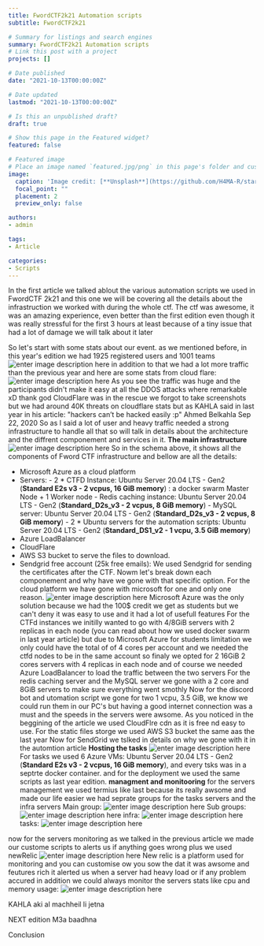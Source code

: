 ```yaml
---
title: FwordCTF2k21 Automation scripts
subtitle: FwordCTF2k21

# Summary for listings and search engines
summary: FwordCTF2k21 Automation scripts
# Link this post with a project
projects: []

# Date published
date: "2021-10-13T00:00:00Z"

# Date updated
lastmod: "2021-10-13T00:00:00Z"

# Is this an unpublished draft?
draft: true

# Show this page in the Featured widget?
featured: false

# Featured image
# Place an image named `featured.jpg/png` in this page's folder and customize its options here.
image:
  caption: 'Image credit: [**Unsplash**](https://github.com/H4MA-R/starter-hugo-academic/blob/master/content/post/FwordCTF2k21%20Automation/162443729_121061223368199_7099046546114959220_n.png?raw=true)'
  focal_point: ""
  placement: 2
  preview_only: false

authors:
- admin

tags:
- Article

categories:
- Scripts
---
```

In the first article we talked ablout the various automation scripts we used in FwordCTF 2k21 and this one we will be covering all the details about the infrastruction we worked  with during the whole ctf.
The ctf was awesome, it was an amazing experience, even better than the first edition even though it was really stressful for the first 3 hours at least because of a tiny issue that had a lot of damage we will talk about it later 

So let's start with some stats about our event. as we mentioned before, in this year's edition we had 1925 registered users and 1001 teams 
![enter image description here](https://github.com/H4MA-R/starter-hugo-academic/blob/master/content/post/FwordCTF2k21%20infrastructure/ctfd.png?raw=true)
 in addition to that we had a lot more traffic than the previous year and here are some stats from cloud flare:
![enter image description here](https://github.com/H4MA-R/starter-hugo-academic/blob/master/content/post/FwordCTF2k21%20infrastructure/CloudFlare.png?raw=true)
As you see the traffic was huge and the participants didn't make it easy at all the DDOS attacks where remarkable xD thank god CloudFlare was in the rescue we forgot to take screenshots but we had around 40K threats on cloudflare stats but as KAHLA said in last year in his article:
"hackers can’t be hacked easily :p" Ahmed Belkahla Sep 22, 2020
So as I said a lot of user and heavy traffic needed a strong infrastructure to handle all that so will talk in details about the architecture and the diffrent componement and services in it.
**The main infrastructure**
![enter image description here](https://github.com/H4MA-R/starter-hugo-academic/blob/master/content/post/FwordCTF2k21%20infrastructure/infra.png?raw=true)
So in the schema above, it shows all the components of Fword CTF infrastructure and bellow are all the details:
-   Microsoft Azure as a cloud platform
-   Servers:
		-   2 * CTFD Instance: Ubuntu Server 20.04 LTS - Gen2 (**Standard E2s v3 - 2 vcpus, 16 GiB memory**) : a docker swarm Master Node + 1 Worker node
		-   Redis caching instance: Ubuntu Server 20.04 LTS - Gen2 (**Standard_D2s_v3 - 2 vcpus, 8 GiB memory**)
		-   MySQL server: Ubuntu Server 20.04 LTS - Gen2 (**Standard_D2s_v3 - 2 vcpus, 8 GiB memory**)
		-	2 * Ubuntu servers for the automation scripts:  Ubuntu Server 20.04 LTS - Gen2 (**Standard_DS1_v2 - 1 vcpu, 3.5 GiB memory**)
-	Azure LoadBalancer
-	CloudFlare
-	AWS S3 bucket to serve the files to download.
-	Sendgrid free account (25k free emails): We used Sendgrid for sending the certificates after the CTF.
Nowm let's break down each componement and why have we gone with that specific option.
For the cloud platform we have gone with microsoft for one and only one reason.
![enter image description here](https://i.imgflip.com/5rkonm.jpg)
Microsoft Azure was the only solution because we had the 100$ credit we get as students but we can't deny it was easy to use and it had a lot of usefull features
For the CTFd instances we initilly wanted to go with 4/8GiB servers with 2 replicas in each node (you can read about how we used docker swarm in last year article) but due to Microsoft Azure for students limitation we only could have the total of of 4 cores per account and we needed the ctfd nodes to be in the same account so finaly we opted for 2 16GiB 2 cores servers with 4 replicas in each node and of course we needed Azure LoadBalancer to load the traffic between the two servers
For the redis caching server and the MySQL server we gone with a 2 core and 8GiB servers to make sure everything went smothly 
Now for the discord bot and utomation script we gone for two 1 vcpu, 3.5 GiB, we know we could run them in our PC's but having a good internet connection was a must and the speeds in the servers were awsome.
As you noticed in the beggining of the article we used CloudFlre cdn as it is free nd easy to use.
For the static files storge we used AWS S3 bucket the same aas the last year
Now for SendGrid we tslked in details on why we gone with it in the automtion article
**Hosting the tasks**
![enter image description here](https://github.com/H4MA-R/starter-hugo-academic/blob/master/content/post/FwordCTF2k21%20infrastructure/2021-10-24%2000_33_04-tasks6%20-%20Microsoft%20Azure.png?raw=true)
For tasks we used 6 Azure VMs: Ubuntu Server 20.04 LTS - Gen2 (**Standard E2s v3 - 2 vcpus, 16 GiB memory**), and every tsks was in a septrte docker container.
and for the deployment we used the same scripts as last year edition.
**managment and monitooring**
for the servers management we used termius like last because its really awsome and made our life easier we had seprate groups for the tasks servers and the infra servers
Main group:
![enter image description here](https://github.com/H4MA-R/starter-hugo-academic/blob/master/content/post/FwordCTF2k21%20infrastructure/2021-10-22%2001_10_28-Termius.png?raw=true)
Sub groups:
![enter image description here](https://github.com/H4MA-R/starter-hugo-academic/blob/master/content/post/FwordCTF2k21%20infrastructure/2021-10-22%2001_10_46-Termius.png?raw=true)
infra:
![enter image description here](https://github.com/H4MA-R/starter-hugo-academic/blob/master/content/post/FwordCTF2k21%20infrastructure/2021-10-22%2001_10_55-Termius.png?raw=true)
tasks:
![enter image description here](https://github.com/H4MA-R/starter-hugo-academic/blob/master/content/post/FwordCTF2k21%20infrastructure/2021-10-22%2001_11_08-Termius.png?raw=true)

now for the servers monitoring as we talked in the previous article we made our custome scripts to alerts us if anything goes wrong plus we used newRelic
![enter image description here](https://github.com/H4MA-R/starter-hugo-academic/blob/master/content/post/FwordCTF2k21%20infrastructure/2021-10-22%2001_14_21-.png?raw=true)
New relic is a platform used for monitoring and you can customise ow you sow the dat it was awsome and feutures rich it alerted us when a server had  heavy load or if any problem accured in addition we could always monitor the servers stats like cpu and memory usage:
![enter image description here](https://github.com/H4MA-R/starter-hugo-academic/blob/master/content/post/FwordCTF2k21%20infrastructure/2021-08-28%2009_21_39-New%20Relic%20Navigator%20_%20New%20Relic%20One.png?raw=true)

KAHLA aki al machheil li jetna

NEXT edition M3a baadhna

Conclusion
